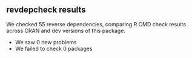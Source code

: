 ## revdepcheck results

We checked 55 reverse dependencies, comparing R CMD check results across CRAN and dev versions of this package.

 * We saw 0 new problems
 * We failed to check 0 packages
